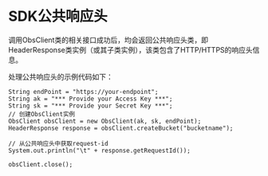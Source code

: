 # SDK公共响应头<a name="ZH-CN_TOPIC_0142815491"></a>

调用ObsClient类的相关接口成功后，均会返回公共响应头类，即HeaderResponse类实例（或其子类实例），该类包含了HTTP/HTTPS的响应头信息。

处理公共响应头的示例代码如下：

```
String endPoint = "https://your-endpoint";
String ak = "*** Provide your Access Key ***";
String sk = "*** Provide your Secret Key ***";
// 创建ObsClient实例
ObsClient obsClient = new ObsClient(ak, sk, endPoint);
HeaderResponse response = obsClient.createBucket("bucketname");

// 从公共响应头中获取request-id
System.out.println("\t" + response.getRequestId());

obsClient.close();
```

